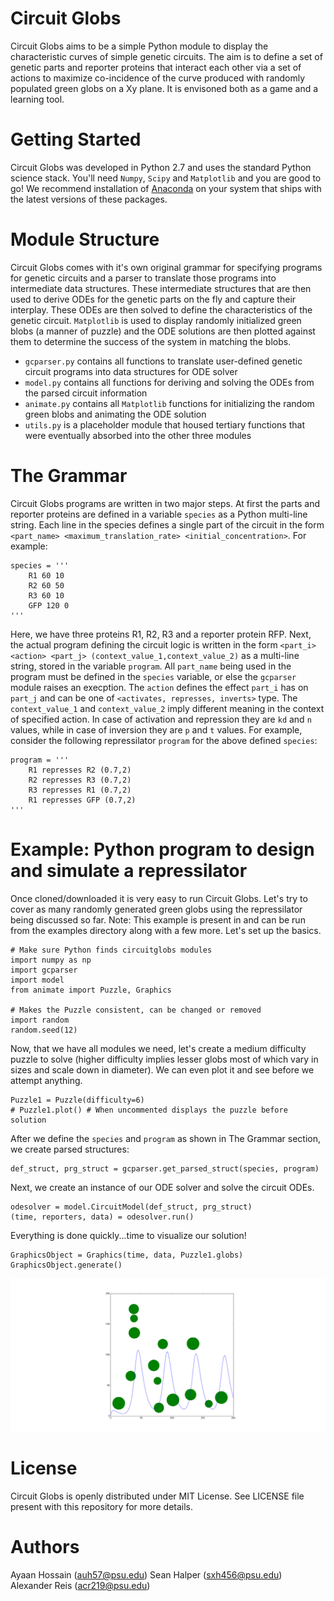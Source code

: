 # Circuit Globs

Circuit Globs aims to be a simple Python module to display the characteristic curves of simple genetic circuits. The aim is to define a set of genetic parts and reporter proteins that interact each other via a set of actions to maximize co-incidence of the curve produced with randomly populated green globs on a Xy plane. It is envisoned both as a game and a learning tool.

# Getting Started

Circuit Globs was developed in Python 2.7 and uses the standard Python science stack. You'll need `Numpy`, `Scipy` and `Matplotlib` and you are good to go! We recommend installation of [Anaconda](https://www.continuum.io/) on your system that ships with the latest versions of these packages.

# Module Structure

Circuit Globs comes with it's own original grammar for specifying programs for genetic circuits and a parser to translate those programs into intermediate data structures. These intermediate structures that are then used to derive ODEs for the genetic parts on the fly and capture their interplay. These ODEs are then solved to define the characteristics of the genetic circuit. `Matplotlib` is used to display randomly initialized green blobs (a manner of puzzle) and the ODE solutions are then plotted against them to determine the success of the system in matching the blobs.

* `gcparser.py` contains all functions to translate user-defined genetic circuit programs into data structures for ODE solver
* `model.py` contains all functions for deriving and solving the ODEs from the parsed circuit information
* `animate.py` contains all `Matplotlib` functions for initializing the random green blobs and animating the ODE solution
* `utils.py` is a placeholder module that housed tertiary functions that were eventually absorbed into the other three modules

# The Grammar

Circuit Globs programs are written in two major steps. At first the parts and reporter proteins are defined in a variable `species` as a Python multi-line string. Each line in the species defines a single part of the circuit in the form `<part_name> <maximum_translation_rate> <initial_concentration>`. For example:
```
species = '''
    R1 60 10
    R2 60 50
    R3 60 10
    GFP 120 0
'''
```
Here, we have three proteins R1, R2, R3 and a reporter protein RFP. Next, the actual program defining the circuit logic is written in the form `<part_i> <action> <part_j> (context_value_1,context_value_2)` as a multi-line string, stored in the variable `program`. All `part_name` being used in the program must be defined in the `species` variable, or else the `gcparser` module raises an execption. The `action` defines the effect `part_i` has on `part_j` and can be one of `<activates, represses, inverts>` type. The `context_value_1` and `context_value_2` imply different meaning in the context of specified action. In case of activation and repression they are `kd` and `n` values, while in case of inversion they are `p` and `t` values. For example, consider the following repressilator `program` for the above defined `species`:
```
program = '''
    R1 represses R2 (0.7,2)
    R2 represses R3 (0.7,2)
    R3 represses R1 (0.7,2)
    R1 represses GFP (0.7,2)
'''
```

# Example: Python program to design and simulate a repressilator

Once cloned/downloaded it is very easy to run Circuit Globs. Let's try to cover as many randomly generated green globs using the repressilator being discussed so far. Note: This example is present in and can be run from the examples directory along with a few more. Let's set up the basics.
```
# Make sure Python finds circuitglobs modules
import numpy as np
import gcparser
import model
from animate import Puzzle, Graphics

# Makes the Puzzle consistent, can be changed or removed
import random
random.seed(12)
```
Now, that we have all modules we need, let's create a medium difficulty puzzle to solve (higher difficulty implies lesser globs most of which vary in sizes and scale down in diameter). We can even plot it and see before we attempt anything.
```
Puzzle1 = Puzzle(difficulty=6)
# Puzzle1.plot() # When uncommented displays the puzzle before solution
```
After we define the `species` and `program` as shown in The Grammar section, we create parsed structures:
```
def_struct, prg_struct = gcparser.get_parsed_struct(species, program)
```
Next, we create an instance of our ODE solver and solve the circuit ODEs.
```
odesolver = model.CircuitModel(def_struct, prg_struct)
(time, reporters, data) = odesolver.run()
```
Everything is done quickly...time to visualize our solution!
```
GraphicsObject = Graphics(time, data, Puzzle1.globs)
GraphicsObject.generate()
```
![repressilator.png](https://github.com/BDAthlon/2017-Salis_Lab-2/blob/master/repressilator.png "Circuit Glob: Repressilator")

# License

Circuit Globs is openly distributed under MIT License. See LICENSE file present with this repository for more details.

# Authors
Ayaan Hossain (auh57@psu.edu)
Sean Halper (sxh456@psu.edu)
Alexander Reis (acr219@psu.edu)
